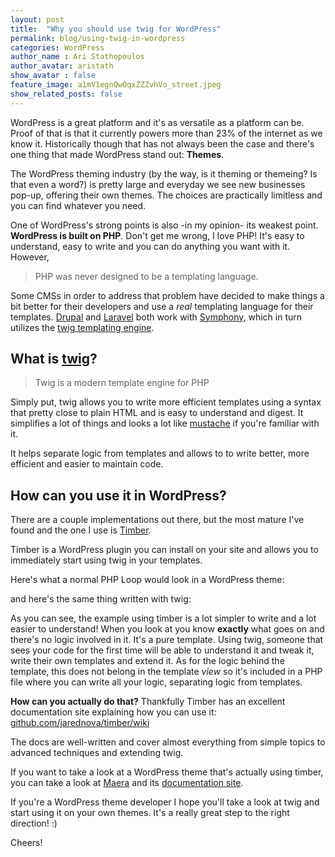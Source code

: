 ```yaml
---
layout: post
title:  "Why you should use twig for WordPress"
permalink: blog/using-twig-in-wordpress
categories: WordPress
author_name : Ari Stathopoulos
author_avatar: aristath
show_avatar : false
feature_image: a1mV1egnQwOqxZZZvhVo_street.jpeg
show_related_posts: false
---
```


WordPress is a great platform and it's as versatile as a platform can be. Proof of that is that it currently powers more than 23% of the internet as we know it. Historically though that has not always been the case and there's one thing that made WordPress stand out: **Themes**.

The WordPress theming industry (by the way, is it theming or themeing? Is that even a word?) is pretty large and everyday we see new businesses pop-up, offering their own themes. The choices are practically limitless and you can find whatever you need.

One of WordPress's strong points is also -in my opinion- its weakest point. **WordPress is built on PHP**. Don't get me wrong, I love PHP! It's easy to understand, easy to write and you can do anything you want with it.
However,
> PHP was never designed to be a templating language.

Some CMSs in order to address that problem have decided to make things a bit better for their developers and use a _real_ templating language for their templates. [Drupal](https://www.drupal.org/) and [Laravel](http://laravel.com/) both work with [Symphony](http://symfony.com/), which in turn utilizes the [twig templating engine](http://twig.sensiolabs.org/).

## What is [twig](http://twig.sensiolabs.org/)?

> Twig is a modern template engine for PHP

Simply put, twig allows you to write more efficient templates using a syntax that pretty close to plain HTML and is easy to understand and digest. It simplifies a lot of things and looks a lot like [mustache](http://mustache.github.io/) if you're familiar with it.

It helps separate logic from templates and allows to to write better, more efficient and easier to maintain code.

## How can you use it in WordPress?

There are a couple implementations out there, but the most mature I've found and the one I use is [Timber](http://jarednova.github.io/timber/).

Timber is a WordPress plugin you can install on your site and allows you to immediately start using twig in your templates.

Here's what a normal PHP Loop would look in a WordPress theme:

<script src="https://gist.github.com/aristath/778ff9f96e04b8e2fc5b.js"></script>

and here's the same thing written with twig:

<script src="https://gist.github.com/aristath/a05e1f27329c19329381.js"></script>

As you can see, the example using timber is a lot simpler to write and a lot easier to understand! When you look at you know **exactly** what goes on and there's no logic involved in it. It's a pure template. Using twig, someone that sees your code for the first time will be able to understand it and tweak it, write their own templates and extend it. As for the logic behind the template, this does not belong in the template _view_ so it's included in a PHP file where you can write all your logic, separating logic from templates.

**How can you actually do that?** Thankfully Timber has an excellent documentation site explaining how you can use it: [github.com/jarednova/timber/wiki](https://github.com/jarednova/timber/wiki)

The docs are well-written and cover almost everything from simple topics to advanced techniques and extending twig.

If you want to take a look at a WordPress theme that's actually using timber, you can take a look at [Maera](https://github.com/presscodes/maera) and its [documentation site](http://maera.io/).


If you're a WordPress theme developer I hope you'll take a look at twig and start using it on your own themes. It's a really great step to the right direction! :)

Cheers!
